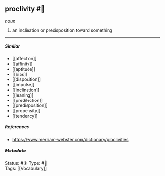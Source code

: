 ## proclivity #🧠 
_noun_

1. an inclination or predisposition toward something

___
##### Similar
-   [[affection]]
-   [[affinity]]
-   [[aptitude]]
-   [[bias]]
-   [[disposition]]
-   [[impulse]]
-   [[inclination]]
-   [[leaning]]
-   [[predilection]]
-   [[predisposition]]
-   [[propensity]]
-   [[tendency]]


##### References 
- https://www.merriam-webster.com/dictionary/proclivities


##### Metadata
Status: #☀️ 
Type: #🔵  
Tags: [[Vocabulary]]